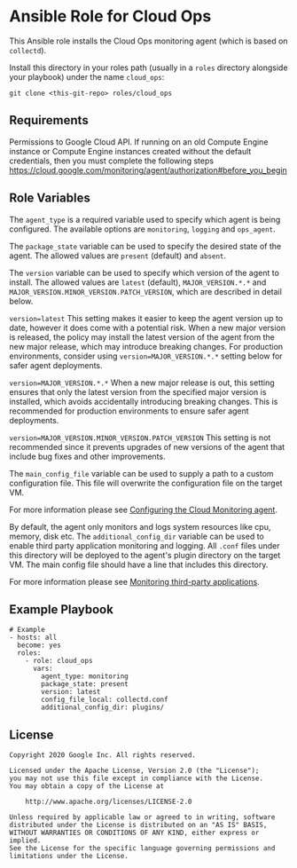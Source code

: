 Ansible Role for Cloud Ops
============================

This Ansible role installs the Cloud Ops monitoring agent (which is based on
`collectd`).

Install this directory in your roles path (usually in a `roles` directory
alongside your playbook) under the name `cloud_ops`:

```
git clone <this-git-repo> roles/cloud_ops
```

Requirements
------------

Permissions to Google Cloud API. If running on an old Compute Engine instance or
Compute Engine instances created without the default credentials, then you must
complete the following steps
https://cloud.google.com/monitoring/agent/authorization#before_you_begin

Role Variables
--------------

The `agent_type` is a required variable used to specify which agent is being
configured. The available options are `monitoring`, `logging` and `ops_agent`.

The `package_state` variable can be used to specify the desired state of the
agent. The allowed values are `present` (default) and `absent`.

The `version` variable can be used to specify which version of the agent to
install. The allowed values are `latest` (default), `MAJOR_VERSION.*.*` and
`MAJOR_VERSION.MINOR_VERSION.PATCH_VERSION`, which are described in detail
below.

`version=latest` This setting makes it easier to keep the agent version up to
date, however it does come with a potential risk. When a new major version is
released, the policy may install the latest version of the agent from the new
major release, which may introduce breaking changes. For production
environments, consider using `version=MAJOR_VERSION.*.*` setting below for safer
agent deployments.

`version=MAJOR_VERSION.*.*` When a new major release is out, this setting
ensures that only the latest version from the specified major version is
installed, which avoids accidentally introducing breaking changes. This is
recommended for production environments to ensure safer agent deployments.

`version=MAJOR_VERSION.MINOR_VERSION.PATCH_VERSION` This setting is not
recommended since it prevents upgrades of new versions of the agent that include
bug fixes and other improvements.

The `main_config_file` variable can be used to supply a path to a custom
configuration file. This file will overwrite the configuration file on the
target VM.

For more information please see [Configuring the Cloud Monitoring
agent](https://cloud.google.com/monitoring/agent/configuration).

By default, the agent only monitors and logs system resources like cpu, memory,
disk etc. The `additional_config_dir` variable can be used to enable third party
application monitoring and logging. All `.conf` files under this directory will
be deployed to the agent's plugin directory on the target VM. The main config
file should have a line that includes this directory.

For more information please see [Monitoring third-party
applications](https://cloud.google.com/monitoring/agent/plugins).

Example Playbook
----------------

```
# Example
- hosts: all
  become: yes
  roles:
    - role: cloud_ops
      vars:
        agent_type: monitoring
        package_state: present
        version: latest
        config_file_local: collectd.conf
        additional_config_dir: plugins/

```

License
-------

```
Copyright 2020 Google Inc. All rights reserved.

Licensed under the Apache License, Version 2.0 (the "License");
you may not use this file except in compliance with the License.
You may obtain a copy of the License at

    http://www.apache.org/licenses/LICENSE-2.0

Unless required by applicable law or agreed to in writing, software
distributed under the License is distributed on an "AS IS" BASIS,
WITHOUT WARRANTIES OR CONDITIONS OF ANY KIND, either express or implied.
See the License for the specific language governing permissions and
limitations under the License.
```
